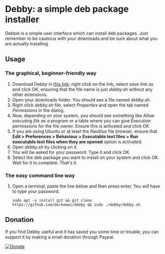 # Debby: a simple deb package installer

Debbie is a simple user interface which can install deb packages.
Just remember to be cautious with your downloads and be sure about what you are actually installing.


## Usage

### The graphical, beginner-friendly way

1. Download Debby in [this link](https://raw.githubusercontent.com/derkomai/debby/master/debby.sh): right click on the link, select *save link as* and click OK, ensuring that the file name is just *debby.sh* without any other extensions.
2. Open your downloads folder. You should see a file named *debby.sh*.
3. Right click *debby.sh* file, select *Properties* and open the tab named *Permissions* in the dialog.
4. Now, depending on your system, you should see something like *Allow executing file as a program* or a table where you can give *Execution* permissions for the file owner. Ensure this is activated and click OK.
5. If you are using Ubuntu or at least the Nautilus file browser, ensure that **Edit > Preferences > Behaviour > Executable text files > Run executable text files when they are opened** option is activated.
6. Open *debby.sh* by clicking on it.
7. You will be asked for your password. Type it and click OK.
8. Select the deb package you want to install on your system and click OK. Wait for it to complete. That's it.



### The easy command line way

1. Open a terminal, paste the line below and then press enter. You will have to type your password.
    ```
    sudo apt -y install git && git clone https://github.com/derkomai/debby && sudo ./debby/debby.sh

    ```


## Donation
If you find Debby useful and it has saved you some time or trouble, you can support it by making a small donation through Paypal.


[![Donate](https://www.paypalobjects.com/en_US/i/btn/btn_donate_LG.gif)](https://www.paypal.me/dvilela)
